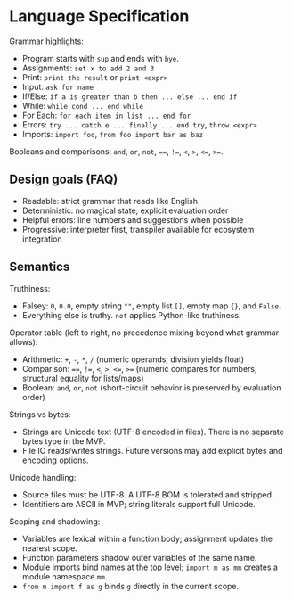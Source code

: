 Language Specification
======================

Grammar highlights:
- Program starts with `sup` and ends with `bye`.
- Assignments: `set x to add 2 and 3`
- Print: `print the result` or `print <expr>`
- Input: `ask for name`
- If/Else: `if a is greater than b then ... else ... end if`
- While: `while cond ... end while`
- For Each: `for each item in list ... end for`
- Errors: `try ... catch e ... finally ... end try`, `throw <expr>`
- Imports: `import foo`, `from foo import bar as baz`

Booleans and comparisons: `and`, `or`, `not`, `==`, `!=`, `<`, `>`, `<=`, `>=`.

Design goals (FAQ)
------------------
- Readable: strict grammar that reads like English
- Deterministic: no magical state; explicit evaluation order
- Helpful errors: line numbers and suggestions when possible
- Progressive: interpreter first, transpiler available for ecosystem integration

Semantics
---------

Truthiness:
- Falsey: `0`, `0.0`, empty string `""`, empty list `[]`, empty map `{}`, and `False`.
- Everything else is truthy. `not` applies Python-like truthiness.

Operator table (left to right, no precedence mixing beyond what grammar allows):

- Arithmetic: `+`, `-`, `*`, `/` (numeric operands; division yields float)
- Comparison: `==`, `!=`, `<`, `>`, `<=`, `>=` (numeric compares for numbers, structural equality for lists/maps)
- Boolean: `and`, `or`, `not` (short-circuit behavior is preserved by evaluation order)

Strings vs bytes:
- Strings are Unicode text (UTF-8 encoded in files). There is no separate bytes type in the MVP.
- File IO reads/writes strings. Future versions may add explicit bytes and encoding options.

Unicode handling:
- Source files must be UTF-8. A UTF-8 BOM is tolerated and stripped.
- Identifiers are ASCII in MVP; string literals support full Unicode.

Scoping and shadowing:
- Variables are lexical within a function body; assignment updates the nearest scope.
- Function parameters shadow outer variables of the same name.
- Module imports bind names at the top level; `import m as mm` creates a module namespace `mm`.
- `from m import f as g` binds `g` directly in the current scope.

